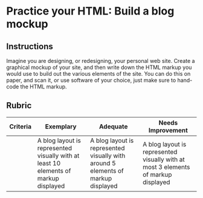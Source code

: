 # Practice your HTML: Build a blog mockup

## Instructions

Imagine you are designing, or redesigning, your personal web site. Create a graphical mockup of your site, and then write down the HTML markup you would use to build out the various elements of the site. You can do this on paper, and scan it, or use software of your choice, just make sure to hand-code the HTML markup.

## Rubric

| Criteria | Exemplary                                                                           | Adequate                                                                         | Needs Improvement                                                                 |
| -------- | ----------------------------------------------------------------------------------- | -------------------------------------------------------------------------------- | --------------------------------------------------------------------------------- |
|          | A blog layout is represented visually with at least 10 elements of markup displayed | A blog layout is represented visually with around 5 elements of markup displayed | A blog layout is represented visually with at most 3 elements of markup displayed |